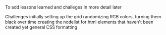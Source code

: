 To add lessons learned and challeges in more detail later

Challenges
initially setting up the grid
randomizing RGB colors, turning them black over time
creating the nodelist for html elements that haven't been created yet
general CSS formatting